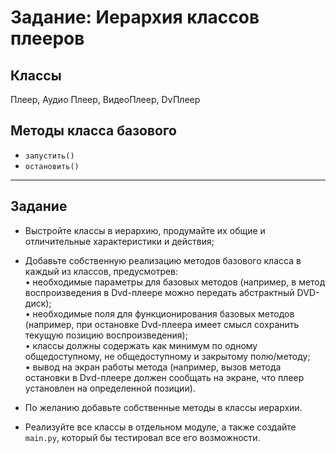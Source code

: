 # Задание: Иерархия классов плееров

## Классы  
Плеер, Аудио Плеер, ВидеоПлеер, DѵПлеер

## Методы класса базового  
- `запустить()`  
- `остановить()`

---

## Задание

- Выстройте классы в иерархию, продумайте их общие и отличительные характеристики и действия;  
- Добавьте собственную реализацию методов базового класса в каждый из классов, предусмотрев:  
  • необходимые параметры для базовых методов (например, в метод воспроизведения в Dvd-плеере можно передать абстрактный DVD-диск);  
  • необходимые поля для функционирования базовых методов (например, при остановке Dvd-плеера имеет смысл сохранить текущую позицию воспроизведения);  
  • классы должны содержать как минимум по одному общедоступному, не общедоступному и закрытому полю/методу;  
  • вывод на экран работы метода (например, вызов метода остановки в Dѵd-плеере должен сообщать на экране, что плеер установлен на определенной позиции).

- По желанию добавьте собственные методы в классы иерархии.  
- Реализуйте все классы в отдельном модуле, а также создайте `main.py`, который бы тестировал все его возможности.